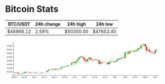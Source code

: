 # Bitcoin Stats

BTC/USDT|24h change|24h high|24h low|
|---|---|---|---|
|$48966.12|2.58%|$50200.00|$47652.40|

<img src="./chart.svg">

